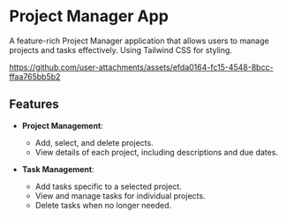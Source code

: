 # Project Manager App

A feature-rich Project Manager application that allows users to manage projects and tasks effectively. Using Tailwind CSS for styling.

https://github.com/user-attachments/assets/efda0164-fc15-4548-8bcc-ffaa765bb5b2

## Features

- **Project Management**:
  - Add, select, and delete projects.
  - View details of each project, including descriptions and due dates.

- **Task Management**:
  - Add tasks specific to a selected project.
  - View and manage tasks for individual projects.
  - Delete tasks when no longer needed.
